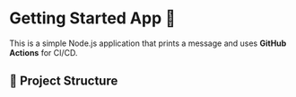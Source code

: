 # Getting Started App 🚀

This is a simple Node.js application that prints a message and uses **GitHub Actions** for CI/CD.

## 📁 Project Structure

